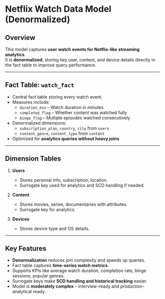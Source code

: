 # Netflix Watch Data Model (Denormalized)

## Overview
This model captures **user watch events for Netflix-like streaming analytics**.  
It is **denormalized**, storing key user, content, and device details directly in the fact table to improve query performance.

---

## Fact Table: `watch_fact`
- Central fact table storing every watch event.
- Measures include:
  - `duration_min` – Watch duration in minutes
  - `completed_flag` – Whether content was watched fully
  - `binge_flag` – Multiple episodes watched consecutively
- Denormalized dimensions:
  - `subscription_plan`, `country`, `city` from `users`
  - `content_genre`, `content_type` from `content`
- Optimized for **analytics queries without heavy joins**

---

## Dimension Tables

1. **Users**
   - Stores personal info, subscription, location.
   - Surrogate key used for analytics and SCD handling if needed.

2. **Content**
   - Stores movies, series, documentaries with attributes.
   - Surrogate key for analytics.

3. **Devices**
   - Stores device type and OS details.

---

## Key Features
- **Denormalization** reduces join complexity and speeds up queries.  
- Fact table captures **time-series watch metrics**.  
- Supports KPIs like average watch duration, completion rate, binge sessions, popular genres.  
- Surrogate keys make **SCD handling and historical tracking** easier.  
- Model is **moderately complex** – interview-ready and production-analytical ready.
